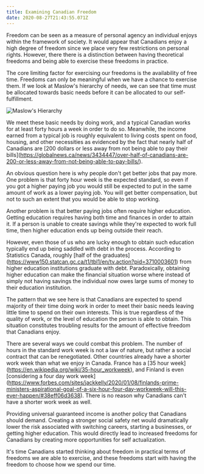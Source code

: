 ```yaml
---
title: Examining Canadian Freedom
date: 2020-08-27T21:43:55.071Z
---
```

Freedom can be seen as a measure of personal agency an individual enjoys within the framework of society. It would appear that Canadians enjoy a high degree of freedom since we place very few restrictions on personal rights. However, there there is a distinction between having theoretical freedoms and being able to exercise these freedoms in practice.

The core limiting factor for exercising our freedoms is the availability of free time. Freedoms can only be meaningful when we have a chance to exercise them. If we look at Maslow's hierarchy of needs, we can see that time must be allocated towards basic needs before it can be allocated to our self-fulfillment.

![Maslow's Hierarchy](/images/uploads/maslows_hierarchy_of_needs.png)

We meet these basic needs by doing work, and a typical Canadian works for at least forty hours a week in order to do so. Meanwhile, the income earned from a typical job is roughly equivalent to living costs spent on food, housing, and other necessities as evidenced by the fact that nearly half of Canadians are \[200 dollars or less away from not being able to pay their bills](https://globalnews.ca/news/3434447/over-half-of-canadians-are-200-or-less-away-from-not-being-able-to-pay-bills/).

An obvious question here is why people don't get better jobs that pay more. One problem is that forty hour week is the expected standard, so even if you got a higher paying job you would still be expected to put in the same amount of work as a lower paying job. You will get better compensation, but not to such an extent that you would be able to stop working.

Another problem is that better paying jobs often require higher education. Getting education requires having both time and finances in order to attain it. If a person is unable to create savings while they're expected to work full time, then higher education ends up being outside their reach.

However, even those of us who are lucky enough to obtain such education typically end up being saddled with debt in the process. According to Statistics Canada, roughly \[half of the graduates](https://www150.statcan.gc.ca/t1/tbl1/en/tv.action?pid=3710003601) from higher education institutions graduate with debt. Paradoxically, obtaining higher education can make the financial situation worse where instead of simply not having savings the individual now owes large sums of money to their education institution.

The pattern that we see here is that Canadians are expected to spend majority of their time doing work in order to meet their basic needs leaving little time to spend on their own interests. This is true regardless of the quality of work, or the level of education the person is able to obtain. This situation constitutes troubling results for the amount of effective freedom that Canadians enjoy.

There are several ways we could combat this problem. The number of hours in the standard work week is not a law of nature, but rather a social contract that can be renegotiated. Other countries already have a shorter work week than what we enjoy in Canada. France has a \[35 hour week](https://en.wikipedia.org/wiki/35-hour_workweek), and Finland is even \[considering a four day work week](https://www.forbes.com/sites/jackkelly/2020/01/08/finlands-prime-ministers-aspirational-goal-of-a-six-hour-four-day-workweek-will-this-ever-happen/#38eff06d3638). There is no reason why Canadians can't have a shorter work week as well.

Providing universal guaranteed income is another policy that Canadians should demand. Creating a stronger social safety net would dramatically lower the risk associated with switching careers, starting a businesses, or getting higher education. This would directly lead to increased freedoms for Canadians by creating more opportunities for self actualization.

It's time Canadians started thinking about freedom in practical terms of freedoms we are able to exercise, and these freedoms start with having the freedom to choose how we spend our time.
